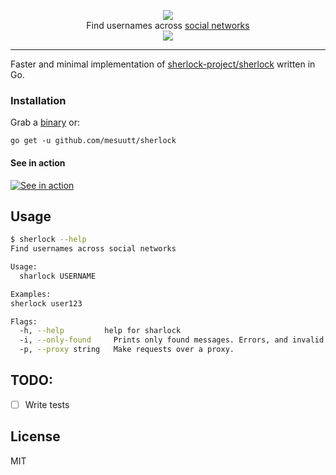 <p align=center>
  <img src="https://user-images.githubusercontent.com/27065646/53551960-ae4dff80-3b3a-11e9-9075-cef786c69364.png"/>
<br>
<span>Find usernames across <a href="https://github.com/theyahya/sherlock/blob/master/sites.md">social networks</a>
<br>
  <img src="https://img.shields.io/badge/License-MIT-green.svg">
</span>

</p>

-------

Faster and minimal implementation of [sherlock-project/sherlock](https://github.com/sherlock-project/sherlock) written in Go.


### Installation

Grab a [binary](https://github.com/mesuutt/sherlock/releases) or:

```
go get -u github.com/mesuutt/sherlock
```

#### See in action

[![See in action](https://asciinema.org/a/256939.png)](https://asciinema.org/a/256939?speed=1.5)

## Usage

```bash
$ sherlock --help
Find usernames across social networks

Usage:
  sharlock USERNAME

Examples:
sherlock user123

Flags:
  -h, --help         help for sharlock
  -i, --only-found     Prints only found messages. Errors, and invalid username errors will not appear.
  -p, --proxy string   Make requests over a proxy.
```

## TODO:

- [ ] Write tests


## License

MIT
